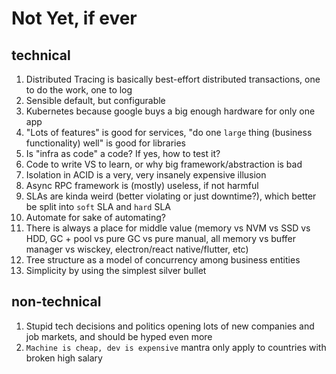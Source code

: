 # Not Yet, if ever

## technical

1. Distributed Tracing is basically best-effort distributed transactions, one to do the work, one to log
2. Sensible default, but configurable
3. Kubernetes because google buys a big enough hardware for only one app
4. "Lots of features" is good for services, "do one `large` thing (business functionality) well" is good for libraries
5. Is "infra as code" a code? If yes, how to test it?
6. Code to write VS to learn, or why big framework/abstraction is bad
7. Isolation in ACID is a very, very insanely expensive illusion
8. Async RPC framework is (mostly) useless, if not harmful
9. SLAs are kinda weird (better violating or just downtime?), which better be split into `soft` SLA and `hard` SLA
10. Automate for sake of automating?
11. There is always a place for middle value (memory vs NVM vs SSD vs HDD, GC + pool vs pure GC vs pure manual, all memory vs buffer manager vs wisckey, electron/react native/flutter, etc)
12. Tree structure as a model of concurrency among business entities
13. Simplicity by using the simplest silver bullet

## non-technical

1. Stupid tech decisions and politics opening lots of new companies and job markets, and should be hyped even more
2. `Machine is cheap, dev is expensive` mantra only apply to countries with broken high salary

